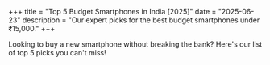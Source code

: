 
+++
title = "Top 5 Budget Smartphones in India [2025]"
date = "2025-06-23"
description = "Our expert picks for the best budget smartphones under ₹15,000."
+++

Looking to buy a new smartphone without breaking the bank? Here's our list of top 5 picks you can't miss!
